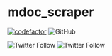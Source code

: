 # mdoc_scraper

[![codefactor](https://www.codefactor.io/repository/github/bfeldman89/mdoc_scraper/badge?style=plastic)](https://www.codefactor.io/repository/github/bfeldman89/mdoc_scraper)
![GitHub](https://img.shields.io/github/license/bfeldman89/mdoc_scraper?style=plastic)

![Twitter Follow](https://img.shields.io/twitter/follow/botfeldman89?style=social)
![Twitter Follow](https://img.shields.io/twitter/follow/bfeldman89?style=social)
